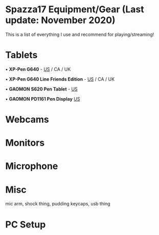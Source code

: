 # Spazza17 Equipment/Gear (Last update: November 2020)

This is a list of everything I use and recommend for playing/streaming!

# Tablets
• **XP-Pen G640** - [US](https://amzn.to/32rqUIa) / CA / UK

• **XP-Pen G640 Line Friends Edition** - [US](https://amzn.to/38ughbl) / CA / UK

• **GAOMON S620 Pen Tablet** - [US](https://amzn.to/3ld6YQP)

• **GAOMON PD1161 Pen Display** [US](https://amzn.to/2JUeH8F)

# Webcams

# Monitors

# Microphone

# Misc
mic arm, shock thing, pudding keycaps, usb thing

# PC Setup
